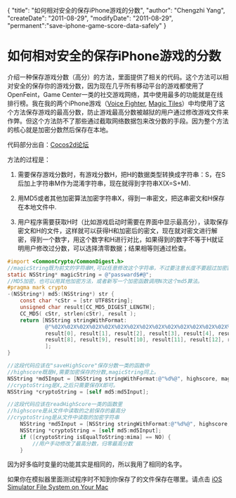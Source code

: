 {
    "title": "如何相对安全的保存iPhone游戏的分数",
    "author": "Chengzhi Yang",
    "createDate": "2011-08-29",
    "modifyDate": "2011-08-29",
    "permanent":"save-iphone-game-score-data-safely"
}

# 如何相对安全的保存iPhone游戏的分数

介绍一种保存游戏分数（高分）的方法，里面提供了相关的代码。这个方法可以相对安全的保存你的游戏分数，因为现在几乎所有移动平台的游戏都使用了OpenFeint，Game Center一类的社交游戏网络，其中使用最多的功能就是在线排行榜。我在我的两个iPhone游戏（[Voice Fighter](http://itunes.apple.com/us/app/voice-fighter/id449643608?ls=1&mt=8), [Magic Tiles](http://itunes.apple.com/cn/app/magic-tiles/id442161500?mt=8#)）中均使用了这个方法保存游戏的最高分数，防止游戏最高分数被越狱的用户通过修改游戏文件来作弊。但这个方法防不了那些通过截取网络数据包来改分数的手段。因为整个方法的核心就是加密分数然后保存在本地。

代码部分出自：[Cocos2d论坛](http://www.cocos2d-iphone.org/forum)

方法的过程是：

1. 需要保存游戏分数时，有游戏分数H，把H的数据类型转换成字符串：S，在S后加上字符串M作为混淆字符串，现在就得到字符串X(X=S+M).

2. 用MD5或者其他加密算法加密字符串X，得到一串密文，把这串密文和H保存在本地文件中.

3. 用户程序需要获取H时（比如游戏启动时需要在界面中显示最高分），读取保存密文和H的文件，这样就可以获得H和加密后的密文，现在就对密文进行解密，得到一个数字，用这个数字和H进行对比，如果得到的数字不等于H就证明用户修改过分数，可以选择清零数据；结果相等则通过检查。

```objectivec
#import <CommonCrypto/CommonDigest.h> 
//magicString既为前文的字符串M,可以任意修改这个字符串，不过要注意长度不要超过加密函数的上限
static NSString* magicString = @"passward$#@";
//MD5加密，也可以用其他加密方法，或者新写一个加密函数调用N次这个md5算法。
#pragma mark crypto
-(NSString*) md5:(NSString*) str {
    const char *cStr = [str UTF8String];
    unsigned char result[CC_MD5_DIGEST_LENGTH];
    CC_MD5( cStr, strlen(cStr), result );
    return [NSString stringWithFormat:
            @"%02X%02X%02X%02X%02X%02X%02X%02X%02X%02X%02X%02X%02X%02X%02X%02X",
            result[0], result[1], result[2], result[3], result[4], result[5], result[6], result[7],
            result[8], result[9], result[10], result[11], result[12], result[13], result[14], result[15]
            ];
}
```

```objectivec
//这段代码应该在"saveHighScore"保存分数一类的函数中
//highscore既是H,需要加密保存的分数,magicString同上。
NSString *md5Input = [NSString stringWithFormat:@"%d%@", highscore, magicString];
//cryptoString是X,之后只需要保存X即可。
NSString *cryptoString = [self md5:md5Input];
```

```objectivec
//这段代码应该在readHighScore一类的函数里
//highscore是从文件中读取的之前保存的最高分
//cryptoString是从文件中读取的加密字符串
    NSString *md5Input = [NSString stringWithFormat:@"%d%@", highscore, magicString];
    NSString *cryptoString = [self md5:md5Input];
    if ([cryptoString isEqualToString:mima] == NO) {
        //用户手动修改了最高分数，归零最高分数
    }
```

因为好多临时变量的功能其实是相同的，所以我用了相同的名字。

如果你在模拟器里面测试程序时不知到你保存了的文件保存在哪里。请点击 [iOS Simulator File System on Your Mac](http://developer.apple.com/library/ios/#documentation/Xcode/Conceptual/iphone_development/125-Using_iOS_Simulator/ios_simulator_application.html)
